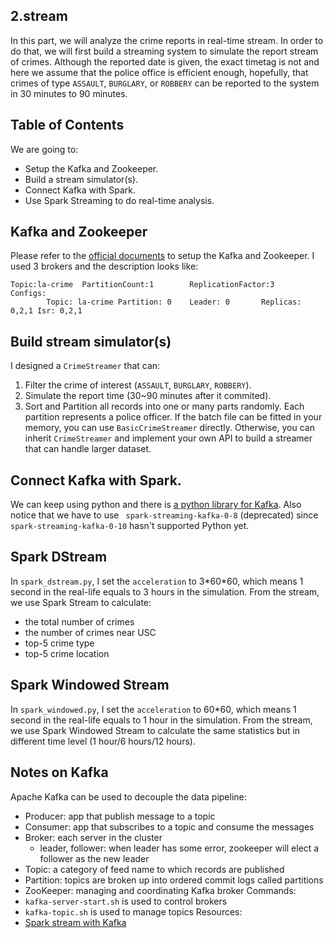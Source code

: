 2.stream
---

In this part, we will analyze the crime reports in real-time stream.
In order to do that, we will first build a streaming system to simulate the report stream of crimes.
Although the reported date is given, the exact timetag is not and here we assume that the police office is efficient enough, hopefully, that crimes of type `ASSAULT`, `BURGLARY`, or `ROBBERY` can be reported to the system in 30 minutes to 90 minutes.

Table of Contents
---
We are going to:
- Setup the Kafka and Zookeeper.
- Build a stream simulator(s).
- Connect Kafka with Spark.
- Use Spark Streaming to do real-time analysis.

Kafka and Zookeeper
---
Please refer to the [official documents](https://kafka.apache.org/) to setup the Kafka and Zookeeper. I used 3 brokers and the description looks like:
```
Topic:la-crime  PartitionCount:1        ReplicationFactor:3     Configs:
        Topic: la-crime Partition: 0    Leader: 0       Replicas: 0,2,1 Isr: 0,2,1
```

Build stream simulator(s)
---
I designed a `CrimeStreamer` that can: 
1. Filter the crime of interest (`ASSAULT`, `BURGLARY`, `ROBBERY`).
2. Simulate the report time (30~90 minutes after it commited).
3. Sort and Partition all records into one or many parts randomly. Each partition represents a police officer.
If the batch file can be fitted in your memory, you can use `BasicCrimeStreamer` directly. Otherwise, you can inherit `CrimeStreamer` and implement your own API to build a streamer that can handle larger dataset. 

Connect Kafka with Spark.
---
We can keep using python and there is [a python library for Kafka](https://github.com/Parsely/pykafka).
Also notice that we have to use ` spark-streaming-kafka-0-8` (deprecated) since `spark-streaming-kafka-0-10` hasn't supported Python yet.

Spark DStream
---
In `spark_dstream.py`, I set the `acceleration` to 3\*60\*60, which means 1 second in the real-life equals to 3 hours in the simulation. From the stream, we use Spark Stream to calculate:
- the total number of crimes
- the number of crimes near USC
- top-5 crime type
- top-5 crime location

Spark Windowed Stream
---
In `spark_windowed.py`, I set the `acceleration` to 60\*60, which means 1 second in the real-life equals to 1 hour in the simulation.
From the stream, we use Spark Windowed Stream to calculate the same statistics but in different time level (1 hour/6 hours/12 hours).

Notes on Kafka
---
Apache Kafka can be used to decouple the data pipeline:
- Producer: app that publish message to a topic
- Consumer: app that subscribes to a topic and consume the messages
- Broker: each server in the cluster
  - leader, follower: when leader has some error, zookeeper will elect a follower as the new leader
- Topic: a category of feed name to which records are published
- Partition: topics are broken up into ordered commit logs called partitions
- ZooKeeper: managing and coordinating Kafka broker
Commands:
- `kafka-server-start.sh` is used to control brokers
- `kafka-topic.sh` is used to manage topics 
Resources:
- [Spark stream with Kafka](https://www.rittmanmead.com/blog/2017/01/getting-started-with-spark-streaming-with-python-and-kafka/)
